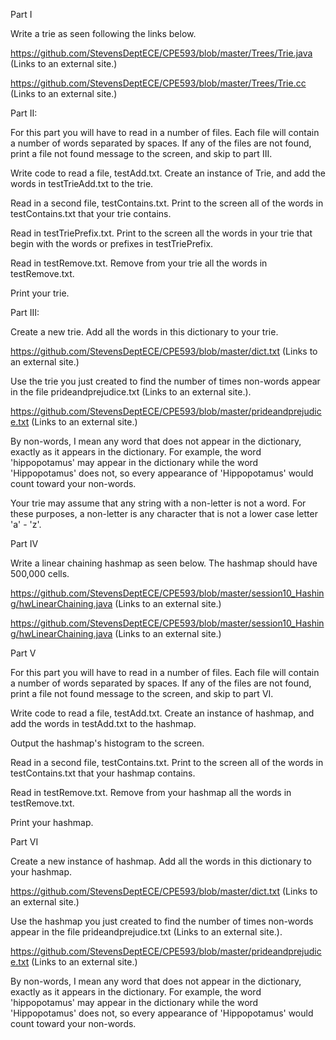 Part I

Write a trie as seen following the links below.

https://github.com/StevensDeptECE/CPE593/blob/master/Trees/Trie.java (Links to an external site.)

https://github.com/StevensDeptECE/CPE593/blob/master/Trees/Trie.cc (Links to an external site.)

 

Part II:

For this part you will have to read in a number of files. Each file will contain a number of words separated by spaces.  If any of the files are not found, print a file not found message to the screen, and skip to part III.

Write code to read a file, testAdd.txt.  Create an instance of Trie, and add the words in testTrieAdd.txt to the trie.

Read in a second file, testContains.txt.  Print to the screen all of the words in testContains.txt that your trie contains.

Read in testTriePrefix.txt. Print to the screen all the words in your trie that begin with the words or prefixes in testTriePrefix.

Read in  testRemove.txt.  Remove from your trie all the words in testRemove.txt.

Print your trie.

 

Part III:

Create a new trie.  Add all the words in this dictionary to your trie.

https://github.com/StevensDeptECE/CPE593/blob/master/dict.txt (Links to an external site.)

Use the trie you just created to find the number of times non-words appear in the file prideandprejudice.txt (Links to an external site.). 

https://github.com/StevensDeptECE/CPE593/blob/master/prideandprejudice.txt (Links to an external site.)

By non-words, I mean any word that does not appear in the dictionary, exactly as it appears in the dictionary.  For example, the word 'hippopotamus' may appear in the dictionary while the word 'Hippopotamus' does not, so every appearance of 'Hippopotamus' would count toward your non-words.

Your trie may assume that any string with a non-letter is not a word.  For these purposes, a non-letter is any character that is not a lower case letter 'a' - 'z'.

 

Part IV

Write a linear chaining hashmap as seen below.  The hashmap should have 500,000 cells.

https://github.com/StevensDeptECE/CPE593/blob/master/session10_Hashing/hwLinearChaining.java (Links to an external site.)

https://github.com/StevensDeptECE/CPE593/blob/master/session10_Hashing/hwLinearChaining.java (Links to an external site.)

 

Part V

For this part you will have to read in a number of files. Each file will contain a number of words separated by spaces. 
If any of the files are not found, print a file not found message to the screen, and skip to part VI.

Write code to read a file, testAdd.txt.  Create an instance of hashmap, and add the words in testAdd.txt to the hashmap.

Output the hashmap's histogram to the screen.

Read in a second file, testContains.txt.  Print to the screen all of the words in testContains.txt that your hashmap contains.

Read in  testRemove.txt.  Remove from your hashmap all the words in testRemove.txt.

Print your hashmap.

 

Part VI

Create a new instance of hashmap.  Add all the words in this dictionary to your hashmap.

https://github.com/StevensDeptECE/CPE593/blob/master/dict.txt (Links to an external site.)

Use the hashmap you just created to find the number of times non-words appear in the file prideandprejudice.txt (Links to an external site.). 

https://github.com/StevensDeptECE/CPE593/blob/master/prideandprejudice.txt (Links to an external site.)

By non-words, I mean any word that does not appear in the dictionary, exactly as it appears in the dictionary. 
For example, the word 'hippopotamus' may appear in the dictionary while the word 'Hippopotamus' does not, so every appearance of 'Hippopotamus' would count toward your non-words.
